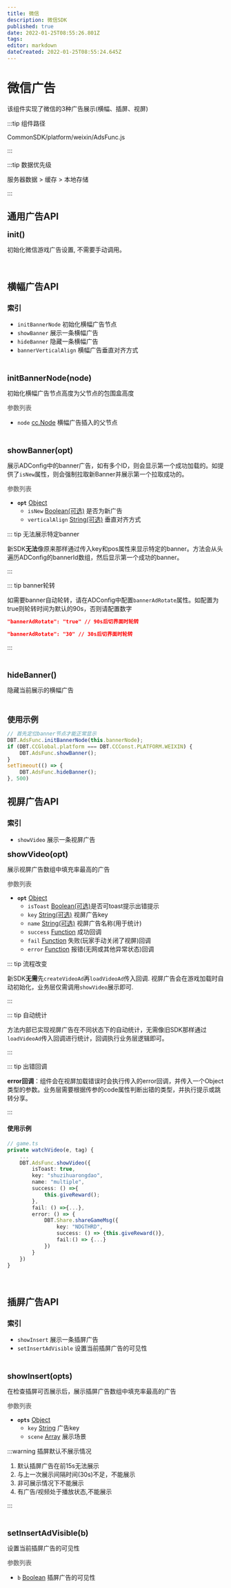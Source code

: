 ```yaml
---
title: 微信
description: 微信SDK
published: true
date: 2022-01-25T08:55:26.801Z
tags: 
editor: markdown
dateCreated: 2022-01-25T08:55:24.645Z
---
```


# 微信广告

该组件实现了微信的3种广告展示(横幅、插屏、视屏)

:::tip 组件路径

CommonSDK/platform/weixin/AdsFunc.js

:::

:::tip 数据优先级

服务器数据 > 缓存 > 本地存储

:::

## 通用广告API

<font size=4>**init()**</font>

初始化微信游戏广告设置, 不需要手动调用。

</br>

## 横幅广告API

### 索引

- `initBannerNode` 初始化横幅广告节点
- `showBanner` 展示一条横幅广告
- `hideBanner` 隐藏一条横幅广告
- `bannerVerticalAlign` 横幅广告垂直对齐方式

</br>

<font size=4>**initBannerNode(node)**</font>

初始化横幅广告节点高度为父节点的包围盒高度

<font color=gray>**参数列表**</font>

- `node` [cc.Node][cc.Node] 横幅广告插入的父节点

</br>

<font size=4>**showBanner(opt)**</font>

展示ADConfig中的banner广告，如有多个ID，则会显示第一个成功加载的。如提供了`isNew`属性，则会强制拉取新Banner并展示第一个拉取成功的。

<font color=gray>**参数列表**</font>

- **`opt`** [Object][Object]
  - `isNew` [Boolean(可选)][Boolean] 是否为新广告
  - `verticalAlign` [String(可选)][String] 垂直对齐方式

::: tip 无法展示特定banner

新SDK**无法**像原来那样通过传入key和pos属性来显示特定的banner。方法会从头遍历ADConfig的bannerId数组，然后显示第一个成功的banner。

:::

::: tip banner轮转

如需要banner自动轮转，请在ADConfig中配置`bannerAdRotate`属性。如配置为true则轮转时间为默认的90s，否则请配置数字

```json
"bannerAdRotate": "true" // 90s后切界面时轮转
```

```json
"bannerAdRotate": "30" // 30s后切界面时轮转
```

:::

</br>

<font size=4>**hideBanner()**</font>

隐藏当前展示的横幅广告

</br>

<font size=4>**使用示例**</font>

```typescript {4}
// 首先定位banner节点才能正常显示
DBT.AdsFunc.initBannerNode(this.bannerNode);
if (DBT.CCGlobal.platform === DBT.CCConst.PLATFORM.WEIXIN) {
    DBT.AdsFunc.showBanner();
}
setTimeout(() => {
    DBT.AdsFunc.hideBanner();
}, 500)
```



## 视屏广告API

### 索引

- `showVideo` 展示一条视屏广告

<font size=4>**showVideo(opt)**</font>

展示视屏广告数组中填充率最高的广告

<font color=gray>**参数列表**</font>

- **`opt`** [Object][Object]
  - `isToast` [Boolean(可选)][Boolean]是否可toast提示出错提示
  - `key` [String(可选)][String] 视屏广告key 
  - `name` [String(可选)][String] 视屏广告名称(用于统计)
  - `success` [Function][Function] 成功回调
  - `fail`  [Function][Function] 失败(玩家手动关闭了视屏)回调
  - `error`  [Function][Function] 报错(无网或其他异常状态)回调

::: tip 流程改变

新SDK**无需**先`createVideoAd`再`loadVideoAd`传入回调. 视屏广告会在游戏加载时自动初始化，业务层仅需调用`showVideo`展示即可.

:::

::: tip 自动统计

方法内部已实现视屏广告在不同状态下的自动统计，无需像旧SDK那样通过`loadVideoAd`传入回调进行统计，回调执行业务层逻辑即可。

:::

::: tip 出错回调

**error回调**：组件会在视屏加载错误时会执行传入的error回调，并传入一个Object类型的参数。业务层需要根据传参的code属性判断出错的类型，并执行提示或跳转分享。

:::

#### 使用示例

```typescript
// game.ts
private watchVideo(e, tag) {
    ...
    DBT.AdsFunc.showVideo({
        isToast: true,
        key: "shuzihuarongdao",
	    name: "multiple",
        success: () =>{
            this.giveReward();
        },
        fail: () =>{...},
        error: () => {
            DBT.Share.shareGameMsg({
                key: "NDGTHRD",
                success: () => {this.giveReward()},
                fail:() => {...}
            })
        }
    })
}
```

</br>

## 插屏广告API

### 索引

- `showInsert` 展示一条插屏广告
- `setInsertAdVisible` 设置当前插屏广告的可见性

</br>

<font size=4>**showInsert(opts)**</font>

在检查插屏可否展示后，展示插屏广告数组中填充率最高的广告

<font color=gray>**参数列表**</font>

- **`opts`** [Object][Object]
  - `key` [String][String] 广告key
  - `scene` [Array][Array] 展示场景

:::warning 插屏默认不展示情况

1. 默认插屏广告在前15s无法展示
2. 与上一次展示间隔时间(30s)不足，不能展示
3. 非可展示情况下不能展示
4. 有广告/视频处于播放状态,不能展示

:::

</br>

<font size=4>**setInsertAdVisible(b)**</font>

设置当前插屏广告的可见性

<font color=gray>**参数列表**</font>

- `b` [Boolean][Boolean] 插屏广告的可见性

</br>



[cc.Node]: https://docs.cocos.com/creator/2.3/api/zh/classes/Node.html?h=node
[Array]: https://developer.mozilla.org/zh-CN/docs/Web/JavaScript/Reference/Global_Objects/Array
[Function]: https://developer.mozilla.org/en-US/docs/Web/JavaScript/Reference/Global_Objects/Function
[Object]: https://developer.mozilla.org/en-US/docs/Web/JavaScript/Reference/Global_Objects/Object
[String]: https://developer.mozilla.org/en-US/docs/Web/JavaScript/Reference/Global_Objects/String
[Boolean]: https://developer.mozilla.org/en-US/docs/Web/JavaScript/Reference/Global_Objects/Boolean

